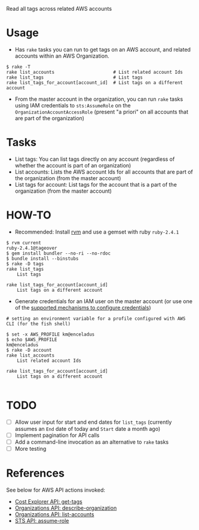 Read all tags across related AWS accounts

Usage
===

- Has ```rake``` tasks you can run to get tags on an AWS account, and related accounts within an AWS Organization.

```
$ rake -T
rake list_accounts                      # List related account Ids
rake list_tags                          # List tags
rake list_tags_for_account[account_id]  # List tags on a different account

```

- From the master account in the organization, you can run ```rake``` tasks using IAM credentials to ```sts:AssumeRole``` on the ```OrganizationAccountAccessRole``` (present "a priori" on all accounts that are part of the organization)

Tasks
===

- List tags: You can list tags directly on any account (regardless of whether the account is part of an organization)
- List accounts: Lists the AWS account Ids for all accounts that are part of the organization (from the master account) 
- List tags for account: List tags for the account that is a part of the organization (from the master account)

HOW-TO
===

- Recommended: Install [rvm](https://rvm.io/) and use a gemset with ruby ```ruby-2.4.1```

```
$ rvm current
ruby-2.4.1@tageover
$ gem install bundler --no-ri --no-rdoc
$ bundle install --binstubs
$ rake -D tags
rake list_tags
    List tags

rake list_tags_for_account[account_id]
    List tags on a different account

```

- Generate credentials for an IAM user on the master account (or use one of the [supported mechanisms to configure credentials](https://docs.aws.amazon.com/sdk-for-ruby/v3/developer-guide/setup-config.html))
 
```
# setting an environment variable for a profile configured with AWS CLI (for the fish shell)

$ set -x AWS_PROFILE km@enceladus
$ echo $AWS_PROFILE
km@enceladus
$ rake -D account
rake list_accounts
    List related account Ids

rake list_tags_for_account[account_id]
    List tags on a different account
     
```

TODO
===

- [ ] Allow user input for start and end dates for ```list_tags``` (currently assumes an ```End``` date of today and ```Start``` date a month ago) 
- [ ] Implement pagination for API calls
- [ ] Add a command-line invocation as an alternative to ```rake``` tasks
- [ ] More testing

References
===

See below for AWS API actions invoked:

- [Cost Explorer API: get-tags](https://docs.aws.amazon.com/aws-cost-management/latest/APIReference/API_GetTags.html)
- [Organizations API: describe-organization](https://docs.aws.amazon.com/organizations/latest/APIReference/API_DescribeOrganization.html)
- [Organizations API: list-accounts](https://docs.aws.amazon.com/organizations/latest/APIReference/API_ListAccounts.html) 
- [STS API: assume-role](https://docs.aws.amazon.com/STS/latest/APIReference/API_AssumeRole.html)

